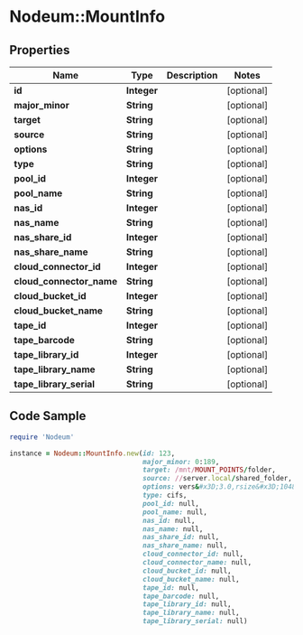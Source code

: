 # Nodeum::MountInfo

## Properties

Name | Type | Description | Notes
------------ | ------------- | ------------- | -------------
**id** | **Integer** |  | [optional] 
**major_minor** | **String** |  | [optional] 
**target** | **String** |  | [optional] 
**source** | **String** |  | [optional] 
**options** | **String** |  | [optional] 
**type** | **String** |  | [optional] 
**pool_id** | **Integer** |  | [optional] 
**pool_name** | **String** |  | [optional] 
**nas_id** | **Integer** |  | [optional] 
**nas_name** | **String** |  | [optional] 
**nas_share_id** | **Integer** |  | [optional] 
**nas_share_name** | **String** |  | [optional] 
**cloud_connector_id** | **Integer** |  | [optional] 
**cloud_connector_name** | **String** |  | [optional] 
**cloud_bucket_id** | **Integer** |  | [optional] 
**cloud_bucket_name** | **String** |  | [optional] 
**tape_id** | **Integer** |  | [optional] 
**tape_barcode** | **String** |  | [optional] 
**tape_library_id** | **Integer** |  | [optional] 
**tape_library_name** | **String** |  | [optional] 
**tape_library_serial** | **String** |  | [optional] 

## Code Sample

```ruby
require 'Nodeum'

instance = Nodeum::MountInfo.new(id: 123,
                                 major_minor: 0:189,
                                 target: /mnt/MOUNT_POINTS/folder,
                                 source: //server.local/shared_folder,
                                 options: vers&#x3D;3.0,rsize&#x3D;1048576,wsize&#x3D;1048576,
                                 type: cifs,
                                 pool_id: null,
                                 pool_name: null,
                                 nas_id: null,
                                 nas_name: null,
                                 nas_share_id: null,
                                 nas_share_name: null,
                                 cloud_connector_id: null,
                                 cloud_connector_name: null,
                                 cloud_bucket_id: null,
                                 cloud_bucket_name: null,
                                 tape_id: null,
                                 tape_barcode: null,
                                 tape_library_id: null,
                                 tape_library_name: null,
                                 tape_library_serial: null)
```


